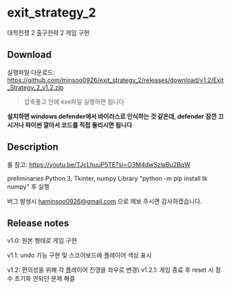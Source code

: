 # exit_strategy_2
대학전쟁 2 출구전략 2 게임 구현

## Download
실행파일 다운로드: https://github.com/minsoo0926/exit_strategy_2/releases/download/v1.2/Exit_Strategy_2_v1.2.zip

> 압축풀고 안에 exe파일 실행하면 됩니다

**설치하면 windows defender에서 바이러스로 인식하는 것 같은데, defender 잠깐 끄시거나 파이썬 깔아서 코드를 직접 돌리시면 됩니다**

## Description
룰 참고: https://youtu.be/TJcLhuuP5TE?si=O3M4dwSzlaBu2BqW

preliminaries Python 3, Tkinter, numpy Library "python -m pip install tk numpy" 후 실행

버그 발생시 haminsoo0926@gmail.com 으로 제보 주시면 감사하겠습니다.

## Release notes
v1.0: 원본 형태로 게임 구현

v1.1: undo 기능 구현 및 스코어보드에 플레이어 색상 표시

v1.2: 편의성을 위해 각 플레이어 진영을 좌우로 변경\\
v1.2.1: 게임 종료 후 reset 시 점수 초기화 안되던 문제 해결
